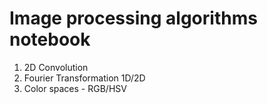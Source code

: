 # Image processing algorithms notebook

1. 2D Convolution
2. Fourier Transformation 1D/2D
3. Color spaces - RGB/HSV